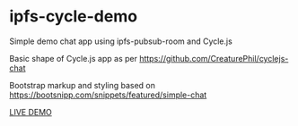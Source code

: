 # ipfs-cycle-demo
Simple demo chat app using ipfs-pubsub-room and Cycle.js

Basic shape of Cycle.js app as per https://github.com/CreaturePhil/cyclejs-chat

Bootstrap markup and styling based on https://bootsnipp.com/snippets/featured/simple-chat

[LIVE DEMO](https://ipfs-cycle-chat.azurewebsites.net/ "Demo hosted in Azure")